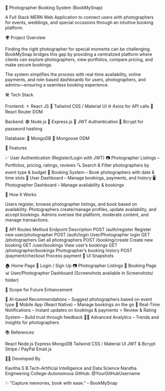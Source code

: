 📸 Photographer Booking System (BookMySnap)

A Full Stack MERN Web Application to connect users with photographers for events, weddings, and special occasions through an intuitive booking platform.


🌍 Project Overview

Finding the right photographer for special moments can be challenging. BookMySnap bridges this gap by providing a centralized platform where clients can explore photographers, view portfolios, compare pricing, and make secure bookings.

The system simplifies the process with real-time availability, online payments, and role-based dashboards for users, photographers, and admins—ensuring a seamless booking experience.


🛠️ Tech Stack

Frontend:
⚛️ React JS
💨 Tailwind CSS / Material UI
🌐 Axios for API calls
🔄 React Router DOM

Backend:
🟢 Node.js
🚂 Express.js
🔐 JWT Authentication
🔐 Bcrypt for password hashing

Database:
🍃 MongoDB
🔧 Mongoose ODM


🔐 Features

✅ User Authentication (Register/Login with JWT)
📷 Photographer Listings – Portfolios, pricing, ratings, reviews
🔍 Search & Filter photographers by event type & budget
📅 Booking System – Book photographers with date & time slots
🧾 User Dashboard – Manage bookings, payments, and history
🖥️ Photographer Dashboard – Manage availability & bookings

🚀 How It Works

Users register, browse photographer listings, and book based on availability.
Photographers create/manage profiles, update availability, and accept bookings.
Admins oversee the platform, moderate content, and manage transactions.

🧪 API Routes
Method	Endpoint	Description
POST	/auth/register	Register new user/photographer
POST	/auth/login	User/Photographer login
GET	/photographers	Get all photographers
POST	/booking/create	Create new booking
GET	/user/bookings	View user’s bookings
GET	/photographer/bookings	Photographer’s booking history
POST	/payment/checkout	Process payment
📸 UI Snapshots

🏠 Home Page
🔐 Login / Sign Up
📷 Photographer Listings
📅 Booking Page
📊 User/Photographer Dashboard
(Screenshots available in Screenshots/ folder)


🎯 Scope for Future Enhancement

📍 AI-based Recommendations – Suggest photographers based on event type
📲 Mobile App (React Native) – Manage bookings on the go
📡 Real-Time Notifications – Instant updates on bookings & payments
⭐ Review & Rating System – Build trust through feedback
🧑‍💻 Advanced Analytics – Trends and insights for photographers


📚 References

React
Node.js
Express
MongoDB
Tailwind CSS / Material UI
JWT & Bcrypt
Stripe / PayPal
Email.js


👨‍💻 Developed By

Kavitha S
B.Tech-Artificial Intelligence and Data Science
Nandha Engineering College-Autonomous
GitHub: @YourGitHubUsername

✨ “Capture memories, book with ease.” – BookMySnap
